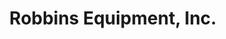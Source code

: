 ---
title: "Robbins Equipment, Inc."
url: /christmas-valley/robbins-equipment-inc/
shop: Werkzeuge
---